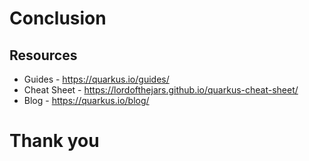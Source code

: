 # Conclusion

## Resources

* Guides - https://quarkus.io/guides/
* Cheat Sheet - https://lordofthejars.github.io/quarkus-cheat-sheet/
* Blog - https://quarkus.io/blog/


# Thank you
